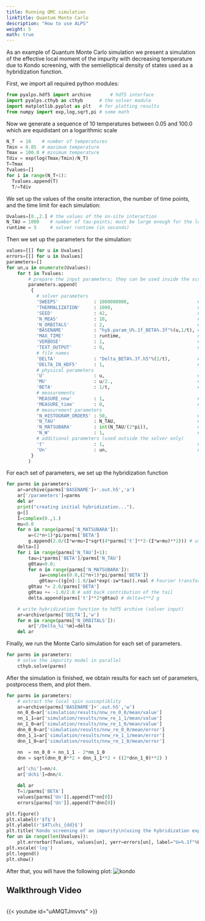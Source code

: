 ```yaml
---
title: Running QMC simulation
linkTitle: Quantum Monte Carlo
description: "How to use ALPS"
weight: 5
math: true
---
```


As an example of Quantum Monte Carlo simulation we present a simulation of the effective local moment of the impurity
with decreasing temperature due to Kondo screening, with the semielliptical density of states used as a hybridization function.


First, we import all required python modules:
```Python
from pyalps.hdf5 import archive       # hdf5 interface
import pyalps.cthyb as cthyb      # the solver module
import matplotlib.pyplot as plt   # for plotting results
from numpy import exp,log,sqrt,pi # some math
```

Now we generate a sequence of $10$ temperatures between $0.05$ and $100.0$ which are equidistant on a logarithmic scale
```Python
N_T  = 10    # number of temperatures
Tmin = 0.05  # maximum temperature
Tmax = 100.0 # minimum temperature
Tdiv = exp(log(Tmax/Tmin)/N_T)
T=Tmax
Tvalues=[]
for i in range(N_T+1):
  Tvalues.append(T)
  T/=Tdiv
```

We set up the values of the onsite interaction, the number of time points, and the time limit for each simulation:
```Python
Uvalues=[0.,2.] # the values of the on-site interaction
N_TAU = 1000    # number of tau-points; must be large enough for the lowest temperature (set to at least 5*BETA*U)
runtime = 5     # solver runtime (in seconds)
```

Then we set up the parameters for the simulation:
```Python
values=[[] for u in Uvalues]
errors=[[] for u in Uvalues]
parameters=[]
for un,u in enumerate(Uvalues):
    for t in Tvalues:
        # prepare the input parameters; they can be used inside the script and are passed to the solver
        parameters.append(
         {
           # solver parameters
           'SWEEPS'             : 1000000000,                         # sweeps to be done
           'THERMALIZATION'     : 1000,                               # thermalization sweeps to be done
           'SEED'               : 42,                                 # random number seed
           'N_MEAS'             : 10,                                 # number of sweeps after which a measurement is done
           'N_ORBITALS'         : 2,                                  # number of 'orbitals', i.e. number of spin-orbital degrees of freedom or segments
           'BASENAME'           : "hyb.param_U%.1f_BETA%.3f"%(u,1/t), # base name of the h5 output file
           'MAX_TIME'           : runtime,                            # runtime of the solver per iteration
           'VERBOSE'            : 1,                                  # whether to output extra information
           'TEXT_OUTPUT'        : 0,                                  # whether to write results in human readable (text) format
           # file names
           'DELTA'              : "Delta_BETA%.3f.h5"%(1/t),          # file name of the hybridization function
           'DELTA_IN_HDF5'      : 1,                                  # whether to read the hybridization from an h5 archive
           # physical parameters
           'U'                  : u,                                  # Hubbard repulsion
           'MU'                 : u/2.,                               # chemical potential
           'BETA'               : 1/t,                                # inverse temperature
           # measurements
           'MEASURE_nnw'        : 1,                                  # measure the density-density correlation function (local susceptibility) on Matsubara frequencies
           'MEASURE_time'       : 0,                                  # turn of imaginary-time measurement
           # measurement parameters
           'N_HISTOGRAM_ORDERS' : 50,                                 # maximum order for the perturbation order histogram
           'N_TAU'              : N_TAU,                              # number of imaginary time points (tau_0=0, tau_N_TAU=BETA)
           'N_MATSUBARA'        : int(N_TAU/(2*pi)),                  # number of Matsubara frequencies
           'N_W'                : 1,                                  # number of bosonic Matsubara frequencies for the local susceptibility
           # additional parameters (used outside the solver only)
           't'                  : 1,                                  # hopping
           'Un'                 : un,                                 # interaction point
         }
        )
```

For each set of parameters, we set up the hybridization function
```Python
for parms in parameters:
    ar=archive(parms['BASENAME']+'.out.h5','a')
    ar['/parameters']=parms
    del ar
    print("creating initial hybridization...").
    g=[]
    I=complex(0.,1.)
    mu=0.0
    for n in range(parms['N_MATSUBARA']):
        w=(2*n+1)*pi/parms['BETA']
        g.append(2.0/(I*w+mu+I*sqrt(4*parms['t']**2-(I*w+mu)**2))) # use GF with semielliptical DOS
    delta=[]
    for i in range(parms['N_TAU']+1):
        tau=i*parms['BETA']/parms['N_TAU']
        g0tau=0.0;
        for n in range(parms['N_MATSUBARA']):
            iw=complex(0.0,(2*n+1)*pi/parms['BETA'])
            g0tau+=((g[n]-1.0/iw)*exp(-iw*tau)).real # Fourier transform with tail subtracted
        g0tau *= 2.0/parms['BETA']
        g0tau += -1.0/2.0 # add back contribution of the tail
        delta.append(parms['t']**2*g0tau) # delta=t**2 g

    # write hybridization function to hdf5 archive (solver input)
    ar=archive(parms['DELTA'],'w')
    for m in range(parms['N_ORBITALS']):
        ar['/Delta_%i'%m]=delta
    del ar

```

Finally, we run the Monte Carlo simulation for each set of parameters.
```Python
for parms in parameters:
    # solve the impurity model in parallel
    cthyb.solve(parms)

```


After the simulation is finished, we obtain results for each set of parameters, postprocess them, and plot them.
```Python
for parms in parameters:
    # extract the local spin susceptiblity
    ar=archive(parms['BASENAME']+'.out.h5','w')
    nn_0_0=ar['simulation/results/nnw_re_0_0/mean/value']
    nn_1_1=ar['simulation/results/nnw_re_1_1/mean/value']
    nn_1_0=ar['simulation/results/nnw_re_1_0/mean/value']
    dnn_0_0=ar['simulation/results/nnw_re_0_0/mean/error']
    dnn_1_1=ar['simulation/results/nnw_re_1_1/mean/error']
    dnn_1_0=ar['simulation/results/nnw_re_1_0/mean/error']

    nn  = nn_0_0 + nn_1_1 - 2*nn_1_0
    dnn = sqrt(dnn_0_0**2 + dnn_1_1**2 + ((2*dnn_1_0)**2) )

    ar['chi']=nn/4.
    ar['dchi']=dnn/4.

    del ar
    T=1/parms['BETA']
    values[parms['Un']].append(T*nn[0])
    errors[parms['Un']].append(T*dnn[0])

plt.figure()
plt.xlabel(r'$T$')
plt.ylabel(r'$4T\chi_{dd}$')
plt.title('Kondo screening of an impurity\n(using the hybridization expansion impurity solver)')
for un in range(len(Uvalues)):
    plt.errorbar(Tvalues, values[un], yerr=errors[un], label="U=%.1f"%Uvalues[un])
plt.xscale('log')
plt.legend()
plt.show()
```

After that, you will have the following plot:
![kondo](/figs/Kondo.png)

## Walkthrough Video

<br>
{{< youtube id="uAMQTJmvvts" >}}
